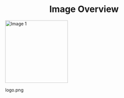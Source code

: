 <h1 style ="text-align: center;"> Image Overview </h1>
<div>
<div style="width="20%">
<img src="https://media.evkx.net/multimedia/models/maserati/logo_xst.png" alt="Image 1" style="width: 200px;">
<p>logo.png</p>
</div>
</div>
